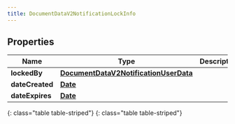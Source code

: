 ```yaml
---
title: DocumentDataV2NotificationLockInfo
---
```


## Properties

| Name | Type | Description | Notes |
| ------------ | ------------- | ------------- | ------------- |
| **lockedBy** | [**DocumentDataV2NotificationUserData**](DocumentDataV2NotificationUserData.html) |  |  [optional] |
| **dateCreated** | [**Date**](Date.html) |  |  [optional] |
| **dateExpires** | [**Date**](Date.html) |  |  [optional] |
{: class="table table-striped"}
{: class="table table-striped"}


